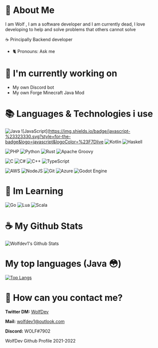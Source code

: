 # 🌹 About Me

I am Wolf , I am a software developer and I am currently dead, I love developing to help and solve problems that others cannot solve

☕ Principally Backend developer

- 🐈 Pronouns: Ask me

# 🏰 I'm currently working on

- My own Discord bot
- My own Forge Minecraft Java Mod

# 📚 Languages & Technologies i use

![Java](https://img.shields.io/badge/java-%23ED8B00.svg?style=for-the-badge&logo=java&logoColor=white)
![JavaScript](https://img.shields.io/badge/javascript-%23323330.svg?style=for-the-badge&logo=javascript&logoColor=%23F7Dlive
![Kotlin](https://img.shields.io/badge/kotlin-%230095D5.svg?style=for-the-badge&logo=kotlin&logoColor=white)
![Haskell](https://img.shields.io/badge/Haskell-5e5086?style=for-the-badge&logo=haskell&logoColor=white)


![PHP](https://img.shields.io/badge/php-%23777BB4.svg?style=for-the-badge&logo=php&logoColor=white)
![Python](https://img.shields.io/badge/python-3670A0?style=for-the-badge&logo=python&logoColor=ffdd54)
![Rust](https://img.shields.io/badge/rust-%23000000.svg?style=for-the-badge&logo=rust&logoColor=white)
![Apache Groovy](https://img.shields.io/badge/Apache%20Groovy-4298B8.svg?style=for-the-badge&logo=Apache+Groovy&logoColor=white)


![C](https://img.shields.io/badge/c-%2300599C.svg?style=for-the-badge&logo=c&logoColor=white)
![C#](https://img.shields.io/badge/c%23-%23239120.svg?style=for-the-badge&logo=c-sharp&logoColor=white)
![C++](https://img.shields.io/badge/c++-%2300599C.svg?style=for-the-badge&logo=c%2B%2B&logoColor=white)
![TypeScript](https://img.shields.io/badge/typescript-%23007ACC.svg?style=for-the-badge&logo=typescript&logoColor=white)

![AWS](https://img.shields.io/badge/AWS-%23FF9900.svg?style=for-the-badge&logo=amazon-aws&logoColor=white)
![NodeJS](https://img.shields.io/badge/node.js-6DA55F?style=for-the-badge&logo=node.js&logoColor=white)
![Git](https://img.shields.io/badge/git-%23F05033.svg?style=for-the-badge&logo=git&logoColor=white)
![Azure](https://img.shields.io/badge/azure-%230072C6.svg?style=for-the-badge&logo=microsoftazure&logoColor=white)
![Godot Engine](https://img.shields.io/badge/GODOT-%23FFFFFF.svg?style=for-the-badge&logo=godot-engine)


# 📕 Im Learning

![Go](https://img.shields.io/badge/go-%2300ADD8.svg?style=for-the-badge&logo=go&logoColor=white)
![Lua](https://img.shields.io/badge/lua-%232C2D72.svg?style=for-the-badge&logo=lua&logoColor=white)
![Scala](https://img.shields.io/badge/scala-%23DC322F.svg?style=for-the-badge&logo=scala&logoColor=white)

# ☕ My Github Stats
![Wolfdev1's Github Stats](https://github-readme-stats.vercel.app/api?username=wolfdev1&count_private=true&show_icons=true&theme=gruvbox)

# My top languages (Java 😳)

[![Top Langs](https://github-readme-stats.vercel.app/api/top-langs/?username=wolfdev1&theme=gruvbox)](https://github.com/anuraghazra/github-readme-stats)

# 👀 How can you contact me?
**Twitter DM:** [WolfDev](https://twitter.com/wolfdevmc)

**Mail:** wolfdev1@outlook.com 

**Discord:** WOLF#7902


WolfDev Github Profile 2021-2022



